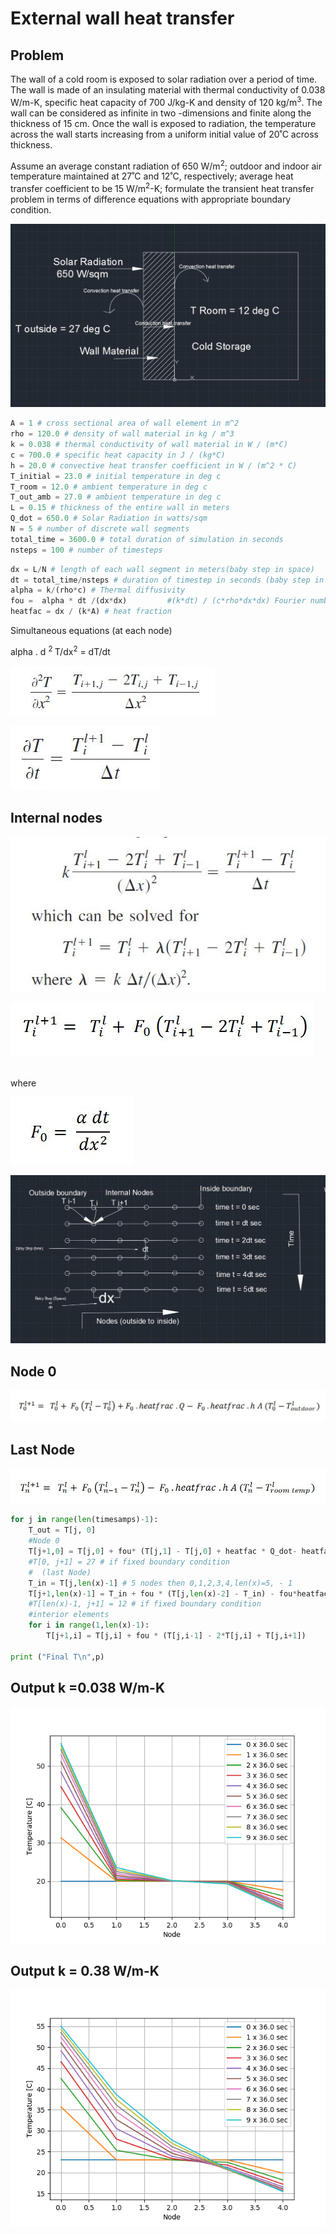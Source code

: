 # External wall heat transfer

## Problem
The wall of a cold room is exposed to solar radiation over a period of time. The wall is made of an insulating material with thermal conductivity of 0.038 W/m-K, specific heat capacity of 700 J/kg-K and density of 120 kg/m<sup>3</sup>. The wall can be considered as infinite in two -dimensions and finite along the thickness of 15 cm. Once the wall is exposed to radiation, the temperature across the wall starts increasing from a uniform initial value of 20˚C across thickness. 

Assume an average constant radiation of 650 W/m<sup>2</sup>; outdoor and indoor air temperature maintained at 27˚C and 12˚C, respectively; average heat transfer coefficient to be 15 W/m<sup>2</sup>-K; formulate the transient heat transfer problem in terms of difference equations with appropriate boundary condition. 

![alt text](https://github.com/aviruch/1DHeatExplicit/blob/master/img/problem1.JPG "Node i")

```python
A = 1 # cross sectional area of wall element in m^2
rho = 120.0 # density of wall material in kg / m^3
k = 0.038 # thermal conductivity of wall material in W / (m*C)
c = 700.0 # specific heat capacity in J / (kg*C)
h = 20.0 # convective heat transfer coefficient in W / (m^2 * C)
T_initial = 23.0 # initial temperature in deg c
T_room = 12.0 # ambient temperature in deg c
T_out_amb = 27.0 # ambient temperature in deg c
L = 0.15 # thickness of the entire wall in meters
Q_dot = 650.0 # Solar Radiation in watts/sqm
N = 5 # number of discrete wall segments
total_time = 3600.0 # total duration of simulation in seconds
nsteps = 100 # number of timesteps
```


```python
dx = L/N # length of each wall segment in meters(baby step in space)
dt = total_time/nsteps # duration of timestep in seconds (baby step in time)
alpha = k/(rho*c) # Thermal diffusivity
fou =  alpha * dt /(dx*dx)         #(k*dt) / (c*rho*dx*dx) Fourier number 
heatfac = dx / (k*A) # heat fraction
```

Simultaneous equations (at each node)


 alpha . d <sup>2 </sup>T/dx<sup>2</sup> = dT/dt 
 


![alt text](https://github.com/aviruch/1DHeatExplicit/blob/master/img/1.JPG "Node i")

![alt text](https://github.com/aviruch/1DHeatExplicit/blob/master/img/2.JPG "Node i")

## Internal nodes 

![alt text](https://github.com/aviruch/1DHeatExplicit/blob/master/img/3.JPG "Node i")

![alt text](https://github.com/aviruch/1DHeatExplicit/blob/master/img/internalnodeeq.JPG "Node i")

 <br />where <br />

![alt text](https://github.com/aviruch/1DHeatExplicit/blob/master/img/fou.JPG "Node i")

 ![alt text](https://github.com/aviruch/1DHeatExplicit/blob/master/img/nodesnewnew.JPG "Node i")
 
 ## Node 0 
 
![alt text](https://github.com/aviruch/1DHeatExplicit/blob/master/img/Node0.JPG "Node i")

## Last Node
![alt text](https://github.com/aviruch/1DHeatExplicit/blob/master/img/LastNode.JPG "Node i")
```python
for j in range(len(timesamps)-1):
    T_out = T[j, 0]
    #Node 0
    T[j+1,0] = T[j,0] + fou* (T[j,1] - T[j,0] + heatfac * Q_dot- heatfac*h*A*(T_out - T_out_amb))
    #T[0, j+1] = 27 # if fixed boundary condition
    #  (last Node)
    T_in = T[j,len(x)-1] # 5 nodes then 0,1,2,3,4,len(x)=5, - 1
    T[j+1,len(x)-1] = T_in + fou * (T[j,len(x)-2] - T_in) - fou*heatfac*h*A*(T_in - T_room)
    #T[len(x)-1, j+1] = 12 # if fixed boundary condition
    #interior elements 
    for i in range(1,len(x)-1):        
        T[j+1,i] = T[j,i] + fou * (T[j,i-1] - 2*T[j,i] + T[j,i+1])
      
print ("Final T\n",p)
```
## Output k =0.038 W/m-K 
![alt text](https://github.com/aviruch/1DHeatExplicit/blob/master/img/Figure_1_k0_038.png "Node i")
## Output k = 0.38 W/m-K
![alt text](https://github.com/aviruch/1DHeatExplicit/blob/master/img/Figure_1.png "Node i")
